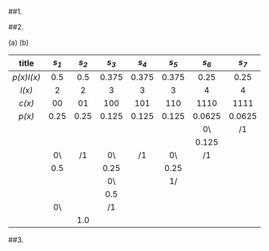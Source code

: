 ##1.

##2.

(a)
(b)

|title|_s<sub>1</sub>_|_s<sub>2</sub>_|_s<sub>3</sub>_|_s<sub>4</sub>_|_s<sub>5</sub>_|_s<sub>6</sub>_|_s<sub>7</sub>_|
|:---:|:---:|:---:|:---:|:---:|:---:|:---:|:---:|
|_p(x)l(x)_|0.5|0.5|0.375|0.375|0.375|0.25|0.25|
|_l(x)_|2|2|3|3|3|4|4|
|_c(x)_|00|01|100|101|110|1110|1111|
|_p(x)_|0.25|0.25|0.125|0.125|0.125|0.0625|0.0625|
|      |     |     |     |     |     |  0\ | /1  |
|      |     |     |     |     |     |0.125|     |
|      |  0\ | /1  |  0\ | /1  |  0\ | /1  |     |
|      | 0.5 |     | 0.25|     | 0.25|     |     |
|      |     |     |  0\ |     |  1/ |     |     |
|      |     |     | 0.5 |     |     |     |     |
|      |  0\ |     | /1  |     |     |     |     |
|      |     | 1.0 |     |     |     |     |     |





##3.
